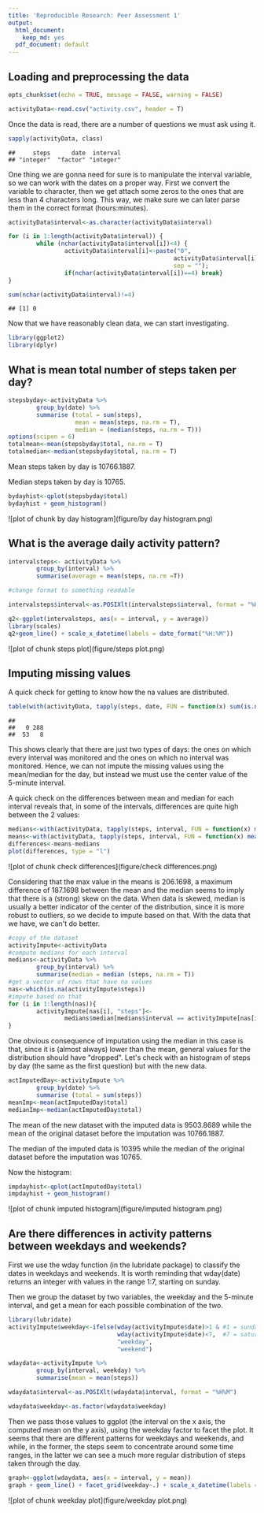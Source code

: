 ```yaml
---
title: 'Reproducible Research: Peer Assessment 1'
output:
  html_document:
    keep_md: yes
  pdf_document: default
---
```


## Loading and preprocessing the data


```r
opts_chunk$set(echo = TRUE, message = FALSE, warning = FALSE)
```


```r
activityData<-read.csv("activity.csv", header = T)
```

Once the data is read, there are a number of questions we must ask using it. 


```r
sapply(activityData, class)
```

```
##     steps      date  interval 
## "integer"  "factor" "integer"
```

One thing we are gonna need for sure is to manipulate the interval variable, so we can work with the dates on a proper way. First we convert the variable to character, then we get attach some zeros to the ones that are less than 4 characters long. This way, we make sure we can later parse them in the correct format (hours:minutes). 


```r
activityData$interval<-as.character(activityData$interval)

for (i in 1:length(activityData$interval)) {
        while (nchar(activityData$interval[i])<4) {
                activityData$interval[i]<-paste("0", 
                                               activityData$interval[i], 
                                               sep = ""); 
                if(nchar(activityData$interval[i])==4) break}
}

sum(nchar(activityData$interval)!=4)
```

```
## [1] 0
```



Now that we have reasonably clean data, we can start investigating.


```r
library(ggplot2)
library(dplyr)
```

## What is mean total number of steps taken per day?


```r
stepsbyday<-activityData %>% 
        group_by(date) %>% 
        summarise (total = sum(steps), 
                   mean = mean(steps, na.rm = T), 
                   median = (median(steps, na.rm = T)))
options(scipen = 6)
totalmean<-mean(stepsbyday$total, na.rm = T)
totalmedian<-median(stepsbyday$total, na.rm = T)
```

Mean steps taken by day is 10766.1887.

Median steps taken by day is 10765.


```r
bydayhist<-qplot(stepsbyday$total)
bydayhist + geom_histogram()
```

![plot of chunk by day histogram](figure/by day histogram.png) 


## What is the average daily activity pattern?


```r
intervalsteps<- activityData %>%
        group_by(interval) %>%
        summarise(average = mean(steps, na.rm =T))

#change format to something readable

intervalsteps$interval<-as.POSIXlt(intervalsteps$interval, format = "%H%M")
```


```r
q2<-ggplot(intervalsteps, aes(x = interval, y = average))
library(scales)
q2+geom_line() + scale_x_datetime(labels = date_format("%H:%M"))
```

![plot of chunk steps plot](figure/steps plot.png) 


## Imputing missing values

A quick check for getting to know how the na values are distributed.


```r
table(with(activityData, tapply(steps, date, FUN = function(x) sum(is.na(x)))))
```

```
## 
##   0 288 
##  53   8
```

This shows clearly that there are just two types of days: the ones on which every interval was monitored and the ones on which no interval was monitored. Hence, we can not impute the missing values using the mean/median for the day, but instead we must use the center value of the 5-minute interval.

A quick check on the differences between mean and median for each interval reveals that, in some of the intervals, differences are quite high between the 2 values:

```r
medians<-with(activityData, tapply(steps, interval, FUN = function(x) median(x, na.rm = T)))
means<-with(activityData, tapply(steps, interval, FUN = function(x) mean(x, na.rm = T)))
differences<-means-medians
plot(differences, type = "l")
```

![plot of chunk check differences](figure/check differences.png) 

Considering that the max value in the means is 206.1698, a maximum difference of 187.1698 between the mean and the median seems to imply that there is a (strong) skew on the data. When data is skewed, median is usually a better indicator of the center of the distribution, since it is more robust to outliers, so we decide to impute based on that. With the data that we have, we can't do better.


```r
#copy of the dataset
activityImpute<-activityData
#compute medians for each interval
medians<-activityData %>%
        group_by(interval) %>%
        summarise(median = median (steps, na.rm = T))
#get a vector of rows that have na values
nas<-which(is.na(activityImpute$steps))
#impute based on that
for (i in 1:length(nas)){
        activityImpute[nas[i], "steps"]<- 
                medians$median[medians$interval == activityImpute[nas[i], "interval"]]
}
```

One obvious consequence of imputation using the median in this case is that, since it is (almost always) lower than the mean, general values for the distribution should have "dropped". Let's check with an histogram of steps by day (the same as the first question) but with the new data.


```r
actImputedDay<-activityImpute %>%
        group_by(date) %>%
        summarise (total = sum(steps))
meanImp<-mean(actImputedDay$total)
medianImp<-median(actImputedDay$total)
```

The mean of the new dataset with the imputed data is 9503.8689 while the mean of the original dataset before the imputation was 10766.1887.

The median of the imputed data is 10395 while the median of the original dataset before the imputation was 10765.

Now the histogram:


```r
impdayhist<-qplot(actImputedDay$total)
impdayhist + geom_histogram()
```

![plot of chunk imputed histogram](figure/imputed histogram.png) 


## Are there differences in activity patterns between weekdays and weekends?

First we use the wday function (in the lubridate package) to classify the dates in weekdays and weekends.
It is worth reminding that wday(date) returns an integer with values in the range 1:7, starting on sunday.

Then we group the dataset by two variables, the weekday and the 5-minute interval, and get a mean for each possible combination of the two.



```r
library(lubridate)
activityImpute$weekday<-ifelse(wday(activityImpute$date)>1 & #1 = sunday
                               wday(activityImpute$date)<7,  #7 = saturday
                               "weekday", 
                               "weekend")

wdaydata<-activityImpute %>%
        group_by(interval, weekday) %>%
        summarise(mean = mean(steps))

wdaydata$interval<-as.POSIXlt(wdaydata$interval, format = "%H%M")

wdaydata$weekday<-as.factor(wdaydata$weekday)
```

Then we pass those values to ggplot (the interval on the x axis, the computed mean on the y axis), using the weekday factor to facet the plot. It seems that there are different patterns for weekdays and weekends, and while, in the former, the steps seem to concentrate around some time ranges, in the latter we can see a much more regular distribution of steps taken through the day.


```r
graph<-ggplot(wdaydata, aes(x = interval, y = mean))
graph + geom_line() + facet_grid(weekday~.) + scale_x_datetime(labels = date_format("%H:%M"))
```

![plot of chunk weekday plot](figure/weekday plot.png) 
